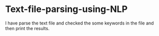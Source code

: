 # Text-file-parsing-using-NLP
I have parse the text file and checked the some keywords in the file and then print the results.
